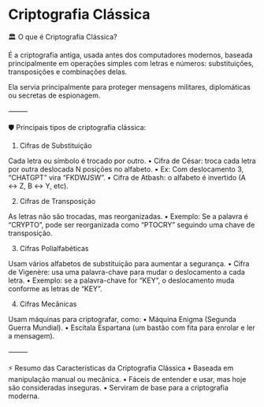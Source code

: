 # Criptografia Clássica

🏛️ O que é Criptografia Clássica?

É a criptografia antiga, usada antes dos computadores modernos, baseada principalmente em operações simples com letras e números: substituições, transposições e combinações delas.

Ela servia principalmente para proteger mensagens militares, diplomáticas ou secretas de espionagem.

⸻

🛡️ Principais tipos de criptografia clássica:

1. Cifras de Substituição

Cada letra ou símbolo é trocado por outro.
	•	Cifra de César: troca cada letra por outra deslocada N posições no alfabeto.
	•	Ex: Com deslocamento 3, “CHATGPT” vira “FKDWJSW”.
	•	Cifra de Atbash: o alfabeto é invertido (A ↔ Z, B ↔ Y, etc).

2. Cifras de Transposição

As letras não são trocadas, mas reorganizadas.
	•	Exemplo: Se a palavra é “CRYPTO”, pode ser reorganizada como “PTOCRY” seguindo uma chave de transposição.

3. Cifras Polialfabéticas

Usam vários alfabetos de substituição para aumentar a segurança.
	•	Cifra de Vigenère: usa uma palavra-chave para mudar o deslocamento a cada letra.
	•	Exemplo: se a palavra-chave for “KEY”, o deslocamento muda conforme as letras de “KEY”.

4. Cifras Mecânicas

Usam máquinas para criptografar, como:
	•	Máquina Enigma (Segunda Guerra Mundial).
	•	Escítala Espartana (um bastão com fita para enrolar e ler a mensagem).

⸻

⚡ Resumo das Características da Criptografia Clássica
	•	Baseada em manipulação manual ou mecânica.
	•	Fáceis de entender e usar, mas hoje são consideradas inseguras.
	•	Serviram de base para a criptografia moderna.
